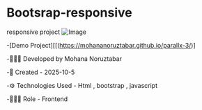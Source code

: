 # Bootsrap-responsive
responsive project
![Image](https://github.com/user-attachments/assets/13e5b13d-a297-4220-ac84-19de70dac6fb)

-[Demo Project][[(https://mohananoruztabar.github.io/parallx-3/)]

-🙋🏽‍♀️ Developed by Mohana Noruztabar

-📅 Created - 2025-10-5

-⚙ Technologies Used - Html , bootstrap , javascript

-👩🏽‍💻 Role - Frontend



